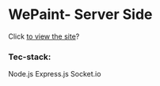 # WePaint- Server Side

Click [to view the site](https://wepaint.herokuapp.com/)?

### Tec-stack:

Node.js Express.js Socket.io

